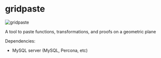 gridpaste
=========

![gridpaste](http://i.imgur.com/BM8Vtwi.png)

A tool to paste functions, transformations, and proofs on a geometric plane

Dependencies:
- MySQL server (MySQL, Percona, etc)
